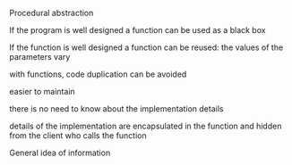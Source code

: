 Procedural abstraction

If the program is well designed a function can be used as a black box

If the function is well designed a function can be reused: the values of the parameters vary

with functions, code duplication can be avoided

easier to maintain

there is no need to know about the implementation details

details of the implementation are encapsulated in the function and hidden from the client who calls the function

General idea of information